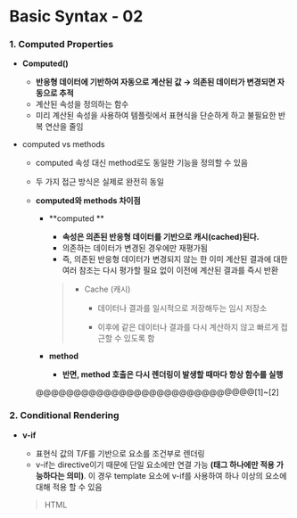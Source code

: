 # Basic Syntax - 02

### 1. Computed Properties

- **Computed()**

  - **반응형 데이터에 기반하여 자동으로 계산된 값 → 의존된 데이터가 변경되면 자동으로 추적**
  - 계산된 속성을 정의하는 함수
  - 미리 계산된 속성을 사용하여 템플릿에서 표현식을 단순하게 하고 불필요한 반복 연산을 줄임

- computed vs methods

  - computed 속성 대신 method로도 동일한 기능을 정의할 수 있음

  - 두 가지 접근 방식은 실제로 완전히 동일

  - **computed와 methods 차이점**

    - **computed **

      - **속성은 의존된 반응형 데이터를 기반으로 캐시(cached)된다.**
      - 의존하는 데이터가 변경된 경우에만 재평가됨
      - 즉, 의존된 반응형 데이터가 변경되지 않는 한 이미 계산된 결과에 대한 여러 참조는 다시 평가할 필요 없이 이전에 계산된 결과를 즉시 반환

      > - Cache (캐시)
      >
      >   - 데이터나 결과를 일시적으로 저장해두는 임시 저장소
      >
      >   - 이후에 같은 데이터나 결과를 다시 계산하지 않고 빠르게 접근할 수 있도록 함

    - **method**

      - **반면, method 호출은 다시 렌더링이 발생할 때마다 항상 함수를 실행**

    @@@@@@@@@@@@@@@@@@@@@@@@@@@@@[1]~[2]

### 2. Conditional Rendering

- **v-if**

  - 표현식 값의 T/F를 기반으로 요소를 조건부로 렌더링
  - v-if는 directive이기 때문에 단일 요소에만 연결 가능 **(태그 하나에만 적용 가능하다는 의미)**. 이 경우 template 요소에 v-if를 사용하여 하나 이상의 요소에 대해 적용 할 수 있음

  > HTML <template> element
  >
  > - 페이지가 로드 될 때 렌더링 되지 않지만 자바스크립트를 사용하여 나중에 문서에서 사용할 수 있도록 하는 HTML을 보유하기 위한 메커니즘
  > - `<template>` 태그는 렌더링 결과에는 포함되지 않으며, 오직 구조를 정의하는데 사용되는 HTML 태그

  - ```vue
    #예시
    <!-- else if -->
        <div v-if = "name==='Alice'">Alice입니다</div>
        <div v-else-if="name==='bella'">Bella입니다</div>
        <div v-else-if="name==='Cathy'">Cathy입니다</div>
        <div v-else>아무도 아닙니다.</div>
    
    <!-- v-if on <template> -->
        <template v-if="name==='Cathy'">
          <div>Cathy입니다</div>
          <div>나이는 30살입니다</div>
        </template>
    ```

- **v-show**

  - **표현식 값의 T/F를 기반으로 요소의 가시성을 전환**

  - **v-show 요소는 항상 렌더링 되어 DOM에 남아있음**

  - CSS display 속성만 전환하기 때문

  - ```vue
    #예시
    const isShow = ref(false)
    <div v-show ="isShow">v-show</div>
    ```

- v-if **vs** v-show

@@@@@@@@@@@@@@@@@@@@@@@@@ [3]

### 3. List Rendering

- **v-for**

  - **소스 데이터(Array, Object, number, string, iterable)를 기반으로 요소 또는 템플릿 블록을 여러 번 렌더링**

  - v-for는 alias in expression 형식의 특수 구문을 사용하여 반복되는 현재 요소에 대한 별칭(alias)을 제공

  - 인덱스(객체에서는 키)에 대한 별칭을 지정할 수 있음

    ```vue
    #v-for 예시
    <div v-for="item in items">
    	{{ item.text }}
    </div>
    
    #배열을 반복할 때는 현재 항목의 인덱스를, 객체를 반복할 때는 현재 속성의 키를 추가적인 인자로 받을 수 있음
    <div v-for="(item,index) in itmes"></div> #배열 순회
    <div v-for="(value,key,index) in object"></div> #객체 순회
    ```

- **v-for with key**

  - **반드시 v-for와 key를 함께 사용한다**.
  - 내부 컴포넌트의 상태를 일관되게 유지
  - 데이터의 예측 가능한 행동을 유지(Vue 내부 동작 관련)
  - key는 반드시 각 요소에 대한 고유한 값을 나타낼 수 있는 식별자여야 함 (key로 index는 사용 금지)

- **v-for with v-if**

  - 동일 요소에 v-for와 v-if를 함께 사용하지 않는다.

    - 동일한 요소에서 v-if가 v-for보다 우선순위가 더 높기 때문

    - v-if 조건은 v-for 범위의 변수에 접근할 수 없음

      ```vue
      #예시
      
      #문제점
      1.v-if="!todo.isComplete"는 v-for에 의해 생성된 todo 변수에 접근하기를 원하지만, v-if가 먼저 평가되기 때문에 todo은 정의되지 않았을 것이고, 결과적으로 에러 발생
      
      <ul>
          <li v-for="todo in todos" v-if="!todo.isComplete" :key="todo.id">
              {{todo.name}}
          </li>
      </ul>
         
      # 해결법-1
      computed를 활용해 필터링 된 목록을 반환하여 반복 하도록 설정
      
      const completeTodos = computed(() =>{
      	return todos.value.filter((todo)=> !todo.isComplete)
      })
      
      <ul>
          <li v-for="todo in completeTodos" :key="todo.id">
              {{todo.name}}
          </li>
      </ul>
      
      # 해결법-2
      v-for와 template 요소를 사용하여 v-if를 이동
      
      
      <ul>
          <template v-for="todo in todos" :key="todo.id">
              <li v-if="!todo.isComplete">
                  {{todo.name}}
              </li>
          </template>
      </ul>
      ```
      

### 4. Watchers

- watch()

  - 반응형 데이터를 감시하고, 감시하는 데이터가 변경되면 콜백 함수를 호출

  - 구조

    ```vue
    watch(variable, (newValue, oldValue)=>{})
    ```

    - variable
      - 감시하는 변수
    - newValue
      - 감시하는 변수가 변화된 값
      - 콜백 함수의 첫번째 인자
    - oldValue
      - 콜백 함수의 두번째 인자

- Computed vs Watchers

> `computed` 속성과 `watchers`는 서로 다른 경우에 사용됩니다. 단순히 데이터를 변환하거나 결합해서 다른 곳에 바로 보여주고자 할 때는 `computed` 속성이 적합합니다. 그러나 데이터의 변경에 따라 비동기적으로 API 요청을 보내는 등의 복잡한 로직을 수행하고자 할 때는 `watchers`를 사용하는 것이 적합합니다.
>
> - **Computed 사용 예시**: 사용자의 이름과 성을 합쳐서 전체 이름을 표시해야 하는 경우.
> - **Watcher 사용 예시**: 사용자의 입력 값에 따라 서버에서 데이터를 가져와야 하거나, 입력 값의 유효성을 비동기적으로 검사해야 하는 경우.

@@@@@@@@@@@@@@@@@[4]

### 5. Lifecycle Hooks

- Vue 인스턴스의 생애주기 동안 특정 시점에 실행되는 함수
- 개발자가 특정 단계에서 의도하는 로직이 실행될 수 있도록 함

@@@@@@@@@@@@@@@@@[5]

### 6. Vue Style Guide

@@@@@@@@@@@@@@@@@[6]~[8]

### 7. 참고

@@@@@@@@@@@@@@@@@[9]~[8]